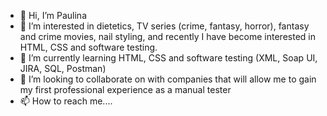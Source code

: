 - 👋 Hi, I’m Paulina 
- 👀 I’m interested in dietetics, TV series (crime, fantasy, horror), fantasy and crime movies, nail styling, and recently I have become interested in HTML, CSS and software testing.
- 🌱 I’m currently learning HTML, CSS and software testing (XML, Soap UI, JIRA, SQL, Postman)
- 💞️ I’m looking to collaborate on with companies that will allow me to gain my first professional experience as a manual tester
- 📫 How to reach me....
<!---
skvarova/skvarova is a ✨ special ✨ repository because its `README.md` (this file) appears on your GitHub profile.
You can click the Preview link to take a look at your changes.
--->
